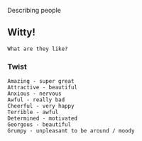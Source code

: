 Describing people
## Witty!
	What are they like?

### Twist
	Amazing - super great
	Attractive - beautiful
	Anxious - nervous
	Awful - really bad
	Cheerful - very happy
	Terrible - awful
	Determined - motivated
	Georgous - beautiful
	Grumpy - unpleasant to be around / moody